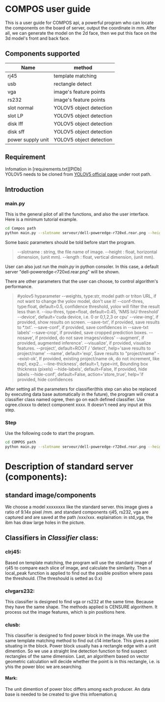 # COMPOS user guide

This is a user guide for COMPOS api, a powerful program who can locate the components on the board of server, output the coordinate in mm. After all, we can generate the model on the 2d face, then we put this face on the 3d model's front and back face.
## Components supported
| Name | method |
| ------ | ------ |
| rj45 | template matching |
| usb | rectangle detect |
| vga | image's feature points |
| rs232 | image's feature points |
| slot normal | YOLOV5 object detection |
| slot LP | YOLOV5 object detection |
| disk lff | YOLOV5 object detection |
| disk sff | YOLOV5 object detection |
| power supply unit | YOLOV5 object detection |
## Requirement
Infomation in [requirements.txt][PlDb]  
YOLOV5 needs to be cloned from [YOLOV5 official page](https://github.com/ultralytics/yolov5#tutorials) under root path. 
## Introduction
### main.py
This is the general pilot of all the functions, and also the user interface.  
Here is a minimum tutorial example. 
```sh
cd Compos path
python main.py --slotname serveur/dell-poweredge-r720xd.rear.png --height 86.8 --length 482.4
```
Some basic parameters should be told before start the program. 
> --slotname : string, the file name of image. 
 --height : float, horizontal dimension, (unit mm).
 --length : float, vertical dimension, (unit mm).
>
User can also just run the *main.py* in python consoler. In this case, a default server "dell-poweredge-r720xd.rear.png" will be shown.

There are other parameters that the user can choose, to control algorithm's performance.  
> #yolov5 hyparameter
    --weights, type:str, model path or triton URL, if not want to change the yolov model, don't use it!
    --conf-thres, type:float, default=0.5, confidence threshold, yolov will filter the result less than it.
    --iou-thres, type=float, default=0.45, 'NMS IoU threshold'
    --device', default='cuda device, i.e. 0 or 0,1,2,3 or cpu'
    --view-img', if provided, show results on screen. 
    --save-txt', if provided, save results to *.txt'.
    --save-conf', if provided, save confidences in --save-txt labels'
    --save-crop', if provided, save cropped prediction boxes.
    --nosave', if provided, do not save images/videos'
    --augment', if provided, augmented inference'.
    --visualize', if provided, visualize features.
    --project', default=ROOT / 'detect', help='save results to project/name'
    --name', default='exp', Save results to "project/name"
    --exist-ok', If provided, existing project/name ok, do not increment, like exp1, exp2...
    --line-thickness', default=1, type=int, Bounding box thickness (pixels)
    --hide-labels', default=False, If provided, hide labels
    --hide-conf', default=False, action='store_true', help='if provided, hide confidences
>
After setting all the parameters for classifier(this step can also be replaced by executing data base automatically in the future), the program will creat a classifier class named ogree, then go on each defined classifier. Use ogree.clxxxx to detect component xxxx. It doesn't need any input at this step.

### Step
Use the following code to start the program.
```sh
cd COMPOS path
python main.py --slotname serveur/dell-poweredge-r720xd.rear.png --height 86.8 --length 482.4.
```


# Description of standard server (components): 
## standard image/components
We choose a model xxxxxxxx like the standard server. this image gives a ratio of 9.14x pixel /mm. and standard components rj45, rs232, vga are captured and are saved at the path /xxx/xxx.
explaination:
in std_vga, the ibm has draw  large holes in the picture. 


## Classifiers in *Classifier* class:
### clrj45:
Based on template matching, the program will use the standard image of rj45 to compare each slice of image, and calculate the similarity. Then a local_peak function is applied to find out the posible position where pass the threshould. (The threshould is setted as 0.x)

### clvgars232:
This classifier is designed to find vga or rs232 at the same time. Because they have the same shape. 
The methods applied is CENSURE algorithem. It process out the image features, which is pin positions here. 

### clusb: 
This classifier is designed to find power block in the image. We use the same template matching method to find out c14 interface. This gives a point situating in the block. Power block usually has a rectangle edge with a unit dimention. So we use a straight line detection function to find suspect rectangles of the same dimension. Last, an algorithem based on vector geometric calculation will decide whether the point is in this rectangle, i.e. is yhis the power bloc we are.searching.

#### Mark:
The unit dimention of power bloc differs among each producer. An data base is needed to be created to give this infoemation.q


